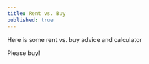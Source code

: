 ```yaml
---
title: Rent vs. Buy
published: true
---
```

Here is some rent vs. buy advice and calculator

Please buy!